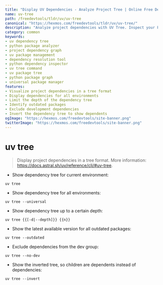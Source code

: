 ```yaml
---
title: "Display UV Dependencies - Analyze Project Tree | Online Free DevTools by Hexmos"
name: uv-tree
path: /freedevtools/tldr/uv/uv-tree
canonical: "https://hexmos.com/freedevtools/tldr/uv/uv-tree/"
description: "Analyze project dependencies with UV Tree. Inspect your Python project's dependency graph to understand relationships and identify potential issues. Free online tool, no registration required."
category: common
keywords:
- uv dependency tree
- python package analyzer
- project dependency graph
- uv package management
- dependency resolution tool
- python dependency inspector
- uv tree command
- uv package tree
- python package graph
- universal package manager
features:
- Visualize project dependencies in a tree format
- Display dependencies for all environments
- Limit the depth of the dependency tree
- Identify outdated packages
- Exclude development dependencies
- Invert the dependency tree to show dependents
ogImage: "https://hexmos.com/freedevtools/site-banner.png"
twitterImage: "https://hexmos.com/freedevtools/site-banner.png"
---
```


# uv tree

> Display project dependencies in a tree format.
> More information: <https://docs.astral.sh/uv/reference/cli/#uv-tree>.

- Show dependency tree for current environment:

`uv tree`

- Show dependency tree for all environments:

`uv tree --universal`

- Show dependency tree up to a certain depth:

`uv tree {{[-d|--depth]}} {{n}}`

- Show the latest available version for all outdated packages:

`uv tree --outdated`

- Exclude dependencies from the dev group:

`uv tree --no-dev`

- Show the inverted tree, so children are dependents instead of dependencies:

`uv tree --invert`
